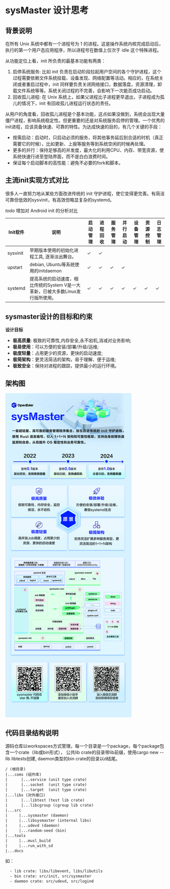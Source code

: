 # sysMaster 设计思考

## 背景说明

在所有 Unix 系统中都有一个进程号为 1 的进程。这是操作系统内核完成启动后，执行的第一个用户态应用程序，所以进程号在数值上仅次于 idle 这个特殊进程。

从功能定位上看，init 所负责的最基本功能有两类：

1. 启停系统服务: 比如 init 负责在启动阶段拉起用户空间的各个守护进程，这个过程需要依赖文件系统挂载、设备发现、网络配置等活动。相应的，在系统关闭或者重启过程中，init 同样要负责关闭网络接口，数据落盘，资源清理，卸载文件系统等等。系统关闭过程的不完善，会影响下一次能否成功启动。
2. 回收孤儿进程: 在 Unix 系统上，如果父进程比子进程更早退出，子进程成为孤儿的情况下，init 有回收孤儿进程运行状态的责任。

从用户的角度看，回收孤儿进程是个基本功能，这点如果没做到，系统会出现大量僵尸进程，影响系统稳定性。但更重要的还是对系统服务启停的管理。一个优秀的init进程，应该具备快速、可靠的特性。为达成快速的目的，有几个关键的手段：

- 按需启动：启动时，只启动必须的服务，将其他事务延后到合适的时机（真正需要它的时候），比如更新、上报等服务等到系统空闲的时候再处理。
- 更多的并行：保持足够高的并发度，最大化的利用CPU、内存、带宽资源，使系统快速行进至登陆界面，而不是白白浪费时间。
- 保证每个启动脚本的高性能：避免不必要的fork和脚本。

## 主流init实现方式对比

很多人一直努力地从某些方面改进传统的 init 守护进程，使它变得更完善。有简洁可靠但低效的sysvinit，有高效但略显复杂的systemd。

*todo* 增加对 Android init 的分析对比

| Init软件 | 说明                                                                             | 启动管理 | 进程回收 | 服务管理 | 并行启动 | 设备管理 | 资源控制 | 日志管理 |
| -------- | -------------------------------------------------------------------------------- | -------- | -------- | -------- | -------- | -------- | -------- | -------- |
| sysvinit | 早期版本使用的初始化进程工具,  逐渐淡出舞台。                                    | ✓        | ✓        |          |          |          |          |          |
| upstart  | debian,  Ubuntu等系统使用的initdaemon                                            | ✓        | ✓        | ✓        | ✓        |          |          |          |
| systemd  | 提高系统的启动速度，相比传统的System  V是一大革新，已被大多数Linux发行版所使用。 | ✓        | ✓        | ✓        | ✓        | ✓        | ✓        | ✓        |

## sysmaster设计的目标和约束

**设计目标**

- **极高质量**: 极致的可靠性,内存安全,永不宕机,消减对业务影响;
- **极易使用**：可以方便的安装/部署/升级/运维;
- **极度轻量**：占用更少的资源，更快的启动速度;
- **极简架构**：更灵活简洁的架构，易于理解、便于运维;
- **极致安全**：保持对进程的跟踪，提供最小的运行环境。

## 架构图
![](docs/res/sysmaster-description.jpg)

## 代码目录结构说明
源码仓库以workspaces方式管理，每一个目录是一个package，每个package包含一个crate（lib或bin形式），
公共lib crate的目录带lib前缀，使用cargo new --lib libtests创建,
daemon类型的bin crate的目录以d结尾。
```
/ (根目录)
|...coms (组件库)
|      |...service (unit type crate)
|      |...socket  (unit type crate)
|      |...target  (unit type crate)
|...libs (对外接口)
|      |...libtest (test lib crate)
|      |...libcgroup (cgroup lib crate)
|...src
|     |...sysmaster (daemon)
|     |...libsysmaster (internal libs)
|     |...udevd (daemon)
|     |...random-seed (bin)
|...tools
|     |...musl_build
|     |...run_with_sd
|...docs
```

如：
```
  - lib crate: libs/libevent, libs/libutils
  - bin crate: src/init, src/sysmaster
  - daemon crate: src/udevd, src/logind
```
